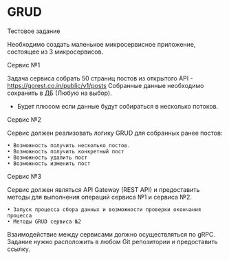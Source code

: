 # GRUD
Тестовое задание

Необходимо создать маленькое микросервисное приложение, состоящее из 3 микросервисов.

Сервис №1

Задача сервиса собрать 50 страниц постов из открытого API - https://gorest.co.in/public/v1/posts
Собранные данные необходимо сохранить в ДБ (Любую на выбор).

* Будет плюсом если данные будут собираться в несколько потоков.

Сервис №2

Сервис должен реализовать логику GRUD для собранных ранее постов:

    • Возможность получить несколько постов.
    • Возможность получить конкретный пост
    • Возможность удалить пост
    • Возможность изменить пост
    
Сервис №3

Сервис должен являться API Gateway (REST API) и предоставить методы для выполнения операций сервиса №1 и сервиса №2.  

    • Запуск процесса сбора данных и возможности проверки окончания процесса
    • Методы GRUD сервиса №2

Взаимодействие между сервисами должно осуществляться по gRPC.
Задание нужно расположить в любом Git репозитории и предоставить ссылку.
